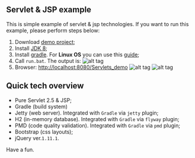   
## Servlet & JSP example
This is simple example of servlet & jsp technologies.
If you want to run this example, please perform steps below:

1. Download [demo project](https://github.com/dgroup/Servlets_demo/archive/master.zip);
2. Install [JDK 8](http://www.oracle.com/technetwork/java/javase/downloads/jdk8-downloads-2133151.html);
2. Install [gradle](https://www.gradle.org/downloads). For **Linux OS** you can use this [guide](https://github.com/dgroup/Servlets_demo/wiki/%5BOS-Linux-Ubuntu%5D-Java-&-Gradle-installation-notes); 
3. Call `run.bat`. The output is:
![alt tag](https://raw.github.com/dgroup/Servlets_demo/master/img/server_out.png)
4. Browser: [http://localhost:8080/Servlets_demo](http://localhost:8080/Servlets_demo)
![alt tag](https://raw.github.com/dgroup/Servlets_demo/master/img/screen_1.png)
![alt tag](https://raw.github.com/dgroup/Servlets_demo/master/img/screen_2.png)

## Quick tech overview
- Pure Servlet 2.5 & JSP;
- Gradle (build system) 
- Jetty (web server). Integrated with `Gradle` via `jetty` plugin;
- H2 (in-memory database). Integrated with `Gradle` via `flyway` plugin;
- PMD (code quality validation). Integrated with `Gradle` via `pmd` plugin;
- Bootstrap (css layouts);
- jQuery ver.`1.11.1`. 

Have a fun.
